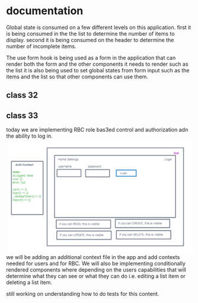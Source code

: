 # documentation

Global state is consumed on a few different levels on this application. first it is being consumed in the the list to determine the number of items to display. second it is being consumed on the header to determine the number of incomplete items.

The use form hook is being used as a form in the application that can render both the form and the other components it needs to render such as the list it is also being used to set global states from form input such as the items and the list so that other components can use them.

## class 32

## class 33

today we are implementing RBC role bas3ed control and authorization adn the ability to log in.
![Today's Freehand](./class-33-uml.png)
we will be adding an additional context file in the app and add contexts needed for users and for RBC. We will also be implementing conditionally rendered components where depending on the users capabilities that will determine what they can see or what they can do i.e. editing a list item or deleting a list item.

still working on understanding how to do tests for this content.
